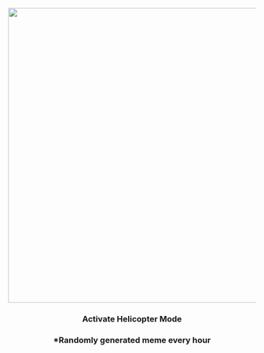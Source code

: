 <p align="center">
        <img src="https://i.redd.it/mdxyumz6vyl81.gif" width="600" height="600">
        </p>
        <h3 align="center">Activate Helicopter Mode</h3>
        <h3 align="center">*Randomly generated meme every hour</h3>
    